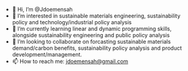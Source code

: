 - 👋 Hi, I’m @Jdoemensah
- 👀 I’m interested in sustainable materials engineering, sustainability policy and technology/industrial policy analysis
- 🌱 I’m currently learning linear and dynamic programming skills, alongside sustainability engineering and public policy analysis
- 💞️ I’m looking to collaborate on forcasting sustainable materials demand/carbon benefits, sustainability policy analysis and product development/management.  
- 📫 How to reach me: jdoemensah@gmail.com

<!---
Jdoemensah/Jdoemensah is a ✨ special ✨ repository because its `README.md` (this file) appears on your GitHub profile.
You can click the Preview link to take a look at your changes.
--->
